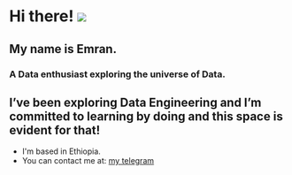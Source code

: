 # Hi there! ![](https://user-images.githubusercontent.com/18350557/176309783-0785949b-9127-417c-8b55-ab5a4333674e.gif)
## My name is Emran.

### A Data enthusiast exploring the universe of Data.

I’ve been exploring Data Engineering and I’m committed to learning by doing and this space is evident for that!
---

- I'm based in Ethiopia.
- You can contact me at: [my telegram](https://t.me/U_1997et)
